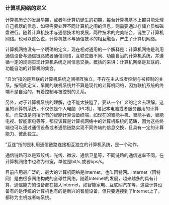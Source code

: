 ### 计算机网络的定义

计算机历史的发展早期，或者叫计算机诞生的初期，每台计算机基本上都只能处理自己机器的信息，如果需要处理不同计算机之间的信息，则需要通过存储介质如磁盘进行。随着计算机技术与通信技术的发展，两种技术的完美结合，诞生了计算机网络。也可以这么说，计算机技术与通信技术的相互融合，产生了计算机网络。

计算机网络没有一个明确的定义，现在相对通用的一个解释是：计算机网络是利用通信设备与通信链路或者通信网络，互联位置不同、功能自治的计算机系统，并遵循一定的规则实现计算机系统之间信息交换。概括的来讲：计算机网络是互联的、功能自治的计算机的集合。

“自治”指的是互联的计算机系统之间相互独立，不存在主从或者控制与被控制的关系。按照此定义，早期的联机系统并不算是现代的计算机网络，因为联机系统的终端不是自治的，有着控制与被控制的关系。

另外，对于计算机系统的理解，也不能太狭隘了，要从一个广义的定义去理解。这里的计算机系统，不仅仅是个人电脑（PC机）、笔记本电脑或者服务器用的计算机，而应该是包括所有的智能计算设备终端，如现在的智能手机、智能手表、智能电视、智能家电等等，都应该算是计算机网络中的计算机系统的范畴，因为这些终端也可以通过通信设备或者通信链路实现不同终端的信息交换，且具有一定的计算能力、彼此独立。

“互连”指的是利用通信链路连接相互独立的计算机系统，是一个动作。

通信链路可以是双绞线、光线、微波、通信卫星等，不同链路的通信速率不同，在计算机网络中也称为带宽，单位是bit/s,或者bps/s。

目前应用最广泛的、最大的计算机网络是Internet，也叫因特网。Internet（因特网）是由很多网络构成的全球性网络。随着Internet的发展，越来越多的具有计算、通信能力的设备都在接入Internet，如智能家电、互联网汽车等，这些计算设备有的是传统的计算机也有的是新兴的智能设备，但只要连接到了Internet上了，都称为主机或者端系统。